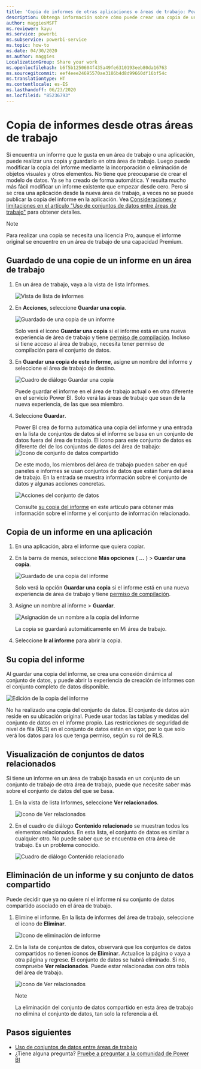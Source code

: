 ```yaml
---
title: 'Copia de informes de otras aplicaciones o áreas de trabajo: Power BI'
description: Obtenga información sobre cómo puede crear una copia de un informe y guardarla en su propia área de trabajo.
author: maggiesMSFT
ms.reviewer: kayu
ms.service: powerbi
ms.subservice: powerbi-service
ms.topic: how-to
ms.date: 04/30/2020
ms.author: maggies
LocalizationGroup: Share your work
ms.openlocfilehash: b6f5b1250604f435a49fe6310193eeb80da16763
ms.sourcegitcommit: eef4eee24695570ae3186b4d8d99660df16bf54c
ms.translationtype: HT
ms.contentlocale: es-ES
ms.lasthandoff: 06/23/2020
ms.locfileid: "85236793"
---
```

# <a name="copy-reports-from-other-workspaces"></a>Copia de informes desde otras áreas de trabajo

Si encuentra un informe que le gusta en un área de trabajo o una aplicación, puede realizar una copia y guardarlo en otra área de trabajo. Luego puede modificar la copia del informe mediante la incorporación o eliminación de objetos visuales y otros elementos. No tiene que preocuparse de crear el modelo de datos. Ya se ha creado de forma automática. Y resulta mucho más fácil modificar un informe existente que empezar desde cero. Pero si se crea una aplicación desde la nueva área de trabajo, a veces no se puede publicar la copia del informe en la aplicación. Vea [Consideraciones y limitaciones en el artículo "Uso de conjuntos de datos entre áreas de trabajo"](service-datasets-across-workspaces.md#considerations-and-limitations) para obtener detalles.

> [!NOTE]
> Para realizar una copia se necesita una licencia Pro, aunque el informe original se encuentre en un área de trabajo de una capacidad Premium.

## <a name="save-a-copy-of-a-report-in-a-workspace"></a>Guardado de una copie de un informe en un área de trabajo

1. En un área de trabajo, vaya a la vista de lista Informes.

    ![Vista de lista de informes](media/service-datasets-copy-reports/power-bi-report-list-view.png)

1. En **Acciones**, seleccione **Guardar una copia**.

    ![Guardado de una copia de un informe](media/service-datasets-copy-reports/power-bi-dataset-save-report-copy.png)

    Solo verá el icono **Guardar una copia** si el informe está en una nueva experiencia de área de trabajo y tiene [permiso de compilación](service-datasets-build-permissions.md). Incluso si tiene acceso al área de trabajo, necesita tener permiso de compilación para el conjunto de datos.

3. En **Guardar una copia de este informe**, asigne un nombre del informe y seleccione el área de trabajo de destino.

    ![Cuadro de diálogo Guardar una copia](media/service-datasets-copy-reports/power-bi-dataset-save-report.png)

    Puede guardar el informe en el área de trabajo actual o en otra diferente en el servicio Power BI. Solo verá las áreas de trabajo que sean de la nueva experiencia, de las que sea miembro. 
  
4. Seleccione **Guardar**.

    Power BI crea de forma automática una copia del informe y una entrada en la lista de conjuntos de datos si el informe se basa en un conjunto de datos fuera del área de trabajo. El icono para este conjunto de datos es diferente del de los conjuntos de datos del área de trabajo: ![Icono de conjunto de datos compartido](media/service-datasets-discover-across-workspaces/power-bi-shared-dataset-icon.png)
    
    De este modo, los miembros del área de trabajo pueden saber en qué paneles e informes se usan conjuntos de datos que están fuera del área de trabajo. En la entrada se muestra información sobre el conjunto de datos y algunas acciones concretas.

    ![Acciones del conjunto de datos](media/service-datasets-across-workspaces/power-bi-dataset-actions.png)

    Consulte [su copia del informe](#your-copy-of-the-report) en este artículo para obtener más información sobre el informe y el conjunto de información relacionado.

## <a name="copy-a-report-in-an-app"></a>Copia de un informe en una aplicación

1. En una aplicación, abra el informe que quiera copiar.
2. En la barra de menús, seleccione **Más opciones** ( **...** ) > **Guardar una copia**.

    ![Guardado de una copia del informe](media/service-datasets-copy-reports/power-bi-save-copy.png)

    Solo verá la opción **Guardar una copia** si el informe está en una nueva experiencia de área de trabajo y tiene [permiso de compilación](service-datasets-build-permissions.md).

3. Asigne un nombre al informe > **Guardar**.

    ![Asignación de un nombre a la copia del informe](media/service-datasets-copy-reports/power-bi-save-report-from-app.png)

    La copia se guardará automáticamente en Mi área de trabajo.

4. Seleccione **Ir al informe** para abrir la copia.

## <a name="your-copy-of-the-report"></a>Su copia del informe

Al guardar una copia del informe, se crea una conexión dinámica al conjunto de datos, y puede abrir la experiencia de creación de informes con el conjunto completo de datos disponible. 

![Edición de la copia del informe](media/service-datasets-copy-reports/power-bi-edit-report-copy.png)

No ha realizado una copia del conjunto de datos. El conjunto de datos aún reside en su ubicación original. Puede usar todas las tablas y medidas del conjunto de datos en el informe propio. Las restricciones de seguridad de nivel de fila (RLS) en el conjunto de datos están en vigor, por lo que solo verá los datos para los que tenga permiso, según su rol de RLS.

## <a name="view-related-datasets"></a>Visualización de conjuntos de datos relacionados

Si tiene un informe en un área de trabajo basada en un conjunto de un conjunto de trabajo de otra área de trabajo, puede que necesite saber más sobre el conjunto de datos del que se basa.

1. En la vista de lista Informes, seleccione **Ver relacionados**.

    ![icono de Ver relacionados](media/service-datasets-copy-reports/power-bi-dataset-view-related.png)

1. En el cuadro de diálogo **Contenido relacionado** se muestran todos los elementos relacionados. En esta lista, el conjunto de datos es similar a cualquier otro. No puede saber que se encuentra en otra área de trabajo. Es un problema conocido.
 
    ![Cuadro de diálogo Contenido relacionado](media/service-datasets-copy-reports/power-bi-dataset-related.png)

## <a name="delete-a-report-and-its-shared-dataset"></a>Eliminación de un informe y su conjunto de datos compartido

Puede decidir que ya no quiere ni el informe ni su conjunto de datos compartido asociado en el área de trabajo.

1. Elimine el informe. En la lista de informes del área de trabajo, seleccione el icono de **Eliminar**.

    ![Icono de eliminación de informe](media/service-datasets-across-workspaces/power-bi-datasets-delete-report.png)

2. En la lista de conjuntos de datos, observará que los conjuntos de datos compartidos no tienen iconos de **Eliminar**. Actualice la página o vaya a otra página y regrese. El conjunto de datos se habrá eliminado. Si no, compruebe **Ver relacionados**. Puede estar relacionadas con otra tabla del área de trabajo.

    ![icono de Ver relacionados](media/service-datasets-across-workspaces/power-bi-dataset-view-related-icon.png)

    > [!NOTE]
    > La eliminación del conjunto de datos compartido en esta área de trabajo no elimina el conjunto de datos, tan solo la referencia a él.


## <a name="next-steps"></a>Pasos siguientes

- [Uso de conjuntos de datos entre áreas de trabajo](service-datasets-across-workspaces.md)
- ¿Tiene alguna pregunta? [Pruebe a preguntar a la comunidad de Power BI](https://community.powerbi.com/)
